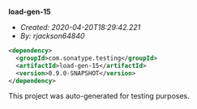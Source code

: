**load-gen-15**
+ _Created: 2020-04-20T18:29:42.221_
+ _By: rjackson64840_

```xml
<dependency>
  <groupId>com.sonatype.testing</groupId>
  <artifactId>load-gen-15</artifactId>
  <version>0.9.0-SNAPSHOT</version>
</dependency>
```

This project was auto-generated for testing purposes.
